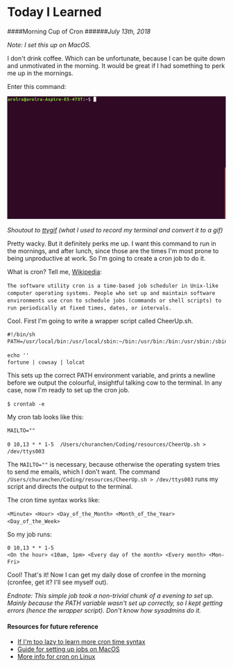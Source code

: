 # Today I Learned

####Morning Cup of Cron
######*July 13th, 2018*

*Note: I set this up on MacOS.*

I don't drink coffee. Which can be unfortunate, because I can be quite down and unmotivated in the morning. It would be great if I had something to perk me up in the mornings.

Enter this command:

<img src="../assets/07-13-2018.gif" width="650">

*Shoutout to [ttygif](https://github.com/icholy/ttygif) (what I used to record my terminal and convert it to a gif)*

Pretty wacky. But it definitely perks me up. I want this command to run in the mornings, and after lunch, since those are the times I'm most prone to being unproductive at work. So I'm going to create a cron job to do it.

What is cron? Tell me, [Wikipedia](https://en.wikipedia.org/wiki/Cron):

`The software utility cron is a time-based job scheduler in Unix-like computer operating systems. People who set up and maintain software environments use cron to schedule jobs (commands or shell scripts) to run periodically at fixed times, dates, or intervals.`

Cool. First I'm going to write a wrapper script called CheerUp.sh.

```shell
#!/bin/sh
PATH=/usr/local/bin:/usr/local/sbin:~/bin:/usr/bin:/bin:/usr/sbin:/sbin

echo ''
fortune | cowsay | lolcat
```

This sets up the correct PATH environment variable, and prints a newline before we output the colourful, insightful talking cow to the terminal.
In any case, now I'm ready to set up the cron job.

` $ crontab -e `

My cron tab looks like this:

```
MAILTO=""

0 10,13 * * 1-5  /Users/churanchen/Coding/resources/CheerUp.sh > /dev/ttys003
```

The `MAILTO=""` is necessary, because otherwise the operating system tries to send me emails, which I don't want. The command `/Users/churanchen/Coding/resources/CheerUp.sh > /dev/ttys003` runs my script and directs the output to the terminal.

The cron time syntax works like:

`<Minute> <Hour> <Day_of_the_Month> <Month_of_the_Year> <Day_of_the_Week>`

So my job runs:

```
0 10,13 * * 1-5
<On the hour> <10am, 1pm> <Every day of the month> <Every month> <Mon-Fri>
```

Cool! That's it! Now I can get my daily dose of cronfee in the morning (cronfee, get it? I'll see myself out).

*Endnote: This simple job took a non-trivial chunk of a evening to set up. Mainly because the PATH variable wasn't set up correctly, so I kept getting errors (hence the wrapper script). Don't know how sysadmins do it.*



#### Resources for future reference

* [If I'm too lazy to learn more cron time syntax](https://crontab.guru/)
* [Guide for setting up jobs on MacOS](https://ole.michelsen.dk/blog/schedule-jobs-with-crontab-on-mac-osx.html)
* [More info for cron on Linux](http://www.unixgeeks.org/security/newbie/unix/cron-1.html)



